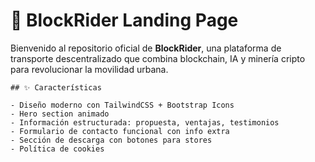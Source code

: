 # 🚗 BlockRider Landing Page

Bienvenido al repositorio oficial de **BlockRider**, una plataforma de transporte descentralizado que combina blockchain, IA y minería cripto para revolucionar la movilidad urbana.

```
## ✨ Características

- Diseño moderno con TailwindCSS + Bootstrap Icons
- Hero section animado
- Información estructurada: propuesta, ventajas, testimonios
- Formulario de contacto funcional con info extra
- Sección de descarga con botones para stores
- Política de cookies


